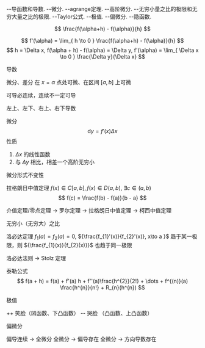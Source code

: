 
--导函数和导数.
--微分.
--agrange定理.
--高阶微分.
--无穷小量之比的极限和无穷大量之比的极限.
--Taylor公式.
--极值.
--偏微分.
--隐函数.


$$
\frac{f(\alpha+h) - f(\alpha)}{h}
$$

$$
f'(\alpha) = \lim_{ h \to 0 } \frac{f(\alpha+h) - f(\alpha)}{h}
$$
$$
h = \Delta x, f(\alpha + h) - f(\alpha) = \Delta y, f'(\alpha) = \lim_{ \Delta x \to 0 } \frac{\Delta y}{\Delta x}
$$

导数

微分、差分
在 ${x = \alpha}$ 点处可微、在区间 ${[a,b]}$ 上可微

可导必连续，连续不一定可导

左上、左下、右上、右下导数


微分
$$
\mathrm{d} y = f'(x)\Delta x
$$
性质
1. ${\Delta x}$ 的线性函数
2. 与 ${\Delta y}$ 相比，相差一个高阶无穷小


微分形式不变性

拉格朗日中值定理
${f(x) \in C[a,b], f(x) \in D(a,b)}$, ${\exists c \in(a,b)}$
$$
f(c) = \frac{f(b) - f(a)}{b - a}
$$

介值定理/零点定理 -> 罗尔定理 -> 拉格朗日中值定理 -> 柯西中值定理

无穷小（无穷大）之比

洛必达定理
${f_{1}(a) = f_{2}(a) = 0}$, ${\frac{f_{1}'(x)}{f_{2}'(x)}, x\to a }$ 趋于某一极限，则 ${\frac{f_{1}(x)}{f_{2}(x)}}$ 也趋于同一极限

洛必达法则 -> Stolz 定理

泰勒公式
$$
f(a + h) = f(a) + f'(a) h + f''(a)\frac{h^{2}}{2!} + \dots + f^{(n)}(a) \frac{h^{n}}{n!} + R_{n}(h^{n})
$$

极值

++ 笑脸（凹函数、下凸函数）
-- 哭脸 （凸函数、上凸函数）

偏微分

偏导连续 -> 全微分
全微分 -> 偏导存在
全微分 -> 方向导数存在


